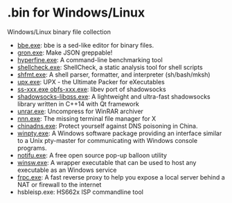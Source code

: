 # .bin for Windows/Linux

Windows/Linux binary file collection

- [bbe.exe](https://sourceforge.net/projects/bbe-/): bbe is a sed-like editor for binary files.
- [gron.exe](https://github.com/tomnomnom/gron.git): Make JSON greppable!
- [hyperfine.exe](https://github.com/sharkdp/hyperfine.git): A command-line benchmarking tool
- [shellcheck.exe](https://github.com/koalaman/shellcheck.git): ShellCheck, a static analysis tool for shell scripts
- [shfmt.exe](https://github.com/mvdan/sh.git): A shell parser, formatter, and interpreter (sh/bash/mksh)
- [upx.exe](https://github.com/upx/upx.git): UPX - the Ultimate Packer for eXecutables
- [ss-xxx.exe obfs-xxx.exe](https://github.com/shadowsocks/shadowsocks-libev.git): libev port of shadowsocks
- [shadowsocks-libqss.exe](https://github.com/shadowsocks/libQtShadowsocks.git): A lightweight and ultra-fast shadowsocks library written in C++14 with Qt framework
- [unrar.exe](https://www.rarlab.com/rar_add.htm): Uncompress for WinRAR archiver
- [nnn.exe](https://github.com/fengyichui/nnn.git): The missing terminal file manager for X
- [chinadns.exe](https://github.com/shadowsocks/ChinaDNS.git): Protect yourself against DNS poisoning in China.
- [winpty.exe](https://github.com/rprichard/winpty.git): A Windows software package providing an interface similar to a Unix pty-master for communicating with Windows console programs.
- [notifu.exe](http://www.paralint.com/projects/notifu): A free open source pop-up balloon utility
- [winsw.exe](https://github.com/kohsuke/winsw.git): A wrapper executable that can be used to host any executable as an Windows service
- [frpc.exe](https://github.com/fatedier/frp.git): A fast reverse proxy to help you expose a local server behind a NAT or firewall to the internet
- hsbleisp.exe: HS662x ISP commandline tool

